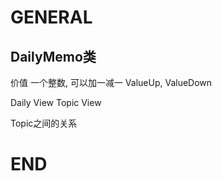 # GENERAL
## DailyMemo类
价值
	一个整数, 可以加一减一 ValueUp, ValueDown

Daily View
Topic View

Topic之间的关系



# END
